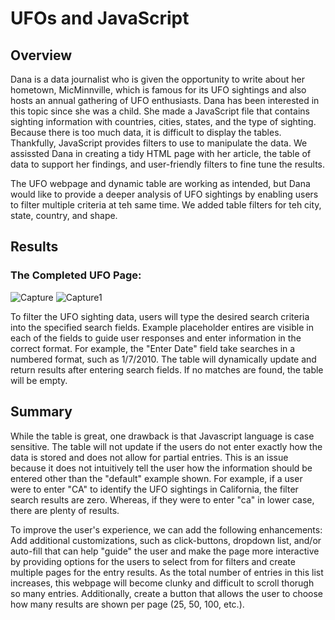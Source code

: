 # UFOs and JavaScript
## Overview
Dana is a data journalist who is given the opportunity to write about her hometown, MicMinnville, which is famous for its UFO sightings and also hosts an annual gathering of UFO enthusiasts. Dana has been interested in this topic since she was a child. She made a JavaScript file that contains sighting information with countries, cities, states, and the type of sighting. Because there is too much data, it is difficult to display the tables. Thankfully, JavaScript provides filters to use to manipulate the data. We assissted Dana in creating a tidy HTML page with her article, the table of data to support her findings, and user-friendly filters to fine tune the results.

The UFO webpage and dynamic table are working as intended, but Dana would like to provide a deeper analysis of UFO sightings by enabling users to filter multiple criteria at teh same time. We added table filters for teh city, state, country, and shape.
## Results
### The Completed UFO Page:
![Capture](https://user-images.githubusercontent.com/92230478/147396308-155fcf11-9a55-4db0-b8d6-b10c01b6fec0.PNG)
![Capture1](https://user-images.githubusercontent.com/92230478/147396325-c3781b0e-7493-4ff1-af05-200ee036fd55.PNG)

To filter the UFO sighting data, users will type the desired search criteria into the specified search fields. Example placeholder entires are visible in each of the fields to guide user responses and enter information in the correct format. For example, the "Enter Date" field take searches in a numbered format, such as 1/7/2010. The table will dynamically update and return results after entering search fields. If no matches are found, the table will be empty.

## Summary
While the table is great, one drawback is that Javascript language is case sensitive. The table will not update if the users do not enter exactly how the data is stored and does not allow for partial entries. This is an issue because it does not intuitively tell the user how the information should be entered other than the "default" example shown. For example, if a user were to enter "CA" to identify the UFO sightings in California, the filter search results are zero. Whereas, if they were to enter "ca" in lower case, there are plenty of results. 

To improve the user's experience, we can add the following enhancements: Add additional customizations, such as click-buttons, dropdown list, and/or auto-fill that can help "guide" the user and make the page more interactive by providing options for the users to select from for filters and create multiple pages for the entry results. As the total number of entries in this list increases, this webpage will become clunky and difficult to scroll thorugh so many entries. Additionally, create a button that allows the user to choose how many results are shown per page (25, 50, 100, etc.).


